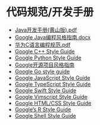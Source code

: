 # 代码规范/开发手册

- [Java开发手册(黄山版).pdf]()
- [Google Java编程风格指南.docx]()
- [华为C语言编程规范.pdf]()
- [Google C++ Style Guide]()
- [Google Python Style Guide](https://google.github.io/styleguide/pyguide.html)
- [Google开源项目风格指南]()
- [Google Go style guide](https://google.github.io/styleguide/go/guide)
- [Google JavaScript Style Guide](https://google.github.io/styleguide/jsguide.html)
- [Google TypeScript Style Guide](https://google.github.io/styleguide/tsguide.html)
- [Google Swift Style Guide](https://google.github.io/swift/)
- [Google Vimscript Style Guide](https://google.github.io/styleguide/vimscriptguide.xml)
- [Google HTML/CSS Style Guide](https://google.github.io/styleguide/htmlcssguide.html)
- [Google’s R Style Guide](https://google.github.io/styleguide/Rguide.html)
- [Google Shell Style Guide](https://google.github.io/styleguide/shellguide.html)